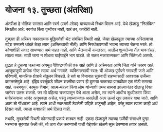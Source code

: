 # योजना १३. तुच्छता (अंतरिक्षा)

अंतरीक्षा हे भौतिक समतल आणि स्वर्ग (स्वर्ग-लोक) यांच्यामध्ये स्थित विमान आहे. येथे खेळाडू "निलंबित" स्थितीत आहे: स्वर्गात किंवा पृथ्वीवर नाही, खरं तर, काहीही नाही.

तुच्छता ही अस्थिर नकारात्मक बुद्धिमत्तेशी थेट संबंधित स्थिती आहे. जेव्हा खेळाडूला त्याच्या अस्तित्वाचा उद्देश समजणे थांबते तेव्हा त्याग (अस्तित्वाची भीती) आणि निरर्थकपणाची भावना त्याच्या चेतना भरते. तो कोणाशीही संवाद साधण्यात अर्थ पाहत नाही. आणि चैतन्याची कमतरता, आतील शून्यतेच्या तीव्र भावनांसह, त्याला स्वत: साठी जागा न शोधता घाईघाईने भाग पाडते. तो सतत नकारात्मकता आणि चिंतेमध्ये असतो.

क्षुद्रता हे दुसऱ्या चक्राच्या अंगभूत वैशिष्ट्यांपैकी एक आहे आणि ते अस्थिरता आणि चिंता यांचे कारण आहे. आजूबाजूची प्रत्येक गोष्ट त्याचा अर्थ गमावते. व्यक्तिमत्त्वाची स्वत: ची ओळख पूर्णपणे गमावली जाते आणि परिणामी, मानसिक क्षेत्राचे संतुलन बिघडते. हे सर्व या विमानात सुसंवादी राहण्यासाठी आवश्यक उर्जेच्या कमतरतेमुळे आहे. इंद्रिय वस्तूंकडे जीवन शक्तीचा प्रसार ही दुसऱ्या चक्राच्या पातळीवर एक मोठी समस्या आहे. करमणूक, कामुक विमान, आत्म-महत्त्व किंवा लोभ यांच्याशी प्रथम सामना झाल्यानंतर खेळाडू रिक्त जागेवर उतरू शकतो. जर तो पहिल्या चक्रापासून येथे आला असेल, तर त्याने आधीच शुध्दीकरण किंवा मनोरंजनाचा आनंद अनुभवला असेल, परंतु त्याच्याजवळ असलेली अल्प ऊर्जा खूप लवकर वाया जाते. आणि आता तो गोंधळला आहे. त्याने आधी स्वतःसाठी ठेवलेली उद्दिष्टे अजूनही आहेत, परंतु त्यात त्याला काही अर्थ दिसत नाही. त्याला कशातही अर्थ दिसत नाही.

तथापि, तुच्छतेची स्थिती कोणत्याही प्रकारे शाश्वत नाही. एकदा खेळाडूने त्याच्या उर्जेची संसाधने पुन्हा भरण्यास सुरुवात केली की, तो डाय रोल करण्याची पाळी येईपर्यंत खेळणे सुरू ठेवण्यास तयार असतो.
